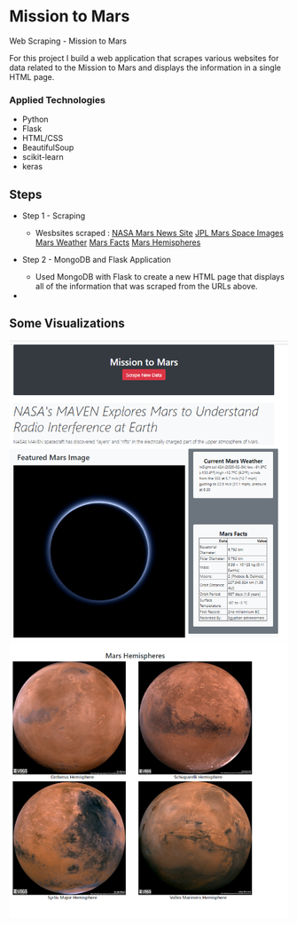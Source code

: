 # Mission to Mars
Web Scraping - Mission to Mars

For this project I build a web application that scrapes various websites for data related to the Mission to Mars and displays the information in a single HTML page.


### Applied Technologies
- Python
- Flask
- HTML/CSS
- BeautifulSoup
- scikit-learn
- keras

## Steps
* Step 1 - Scraping
  - Wesbsites scraped :
  [NASA Mars News Site](https://mars.nasa.gov/news/)
  [JPL Mars Space Images](https://www.jpl.nasa.gov/spaceimages/?search=&category=Mars)
  [Mars Weather](https://twitter.com/marswxreport?lang=en)
  [Mars Facts](https://space-facts.com/mars/)
  [Mars Hemispheres](https://astrogeology.usgs.gov/search/results?q=hemisphere+enhanced&k1=target&v1=Mars)

* Step 2 - MongoDB and Flask Application
  - Used MongoDB with Flask to create a new HTML page that displays all of the information that was scraped from the URLs above.

*




## Some Visualizations

![](Missions_to_Mars/screenshots/mars_app_1.png)
![](Missions_to_Mars/screenshots/mars_app_2.png)
